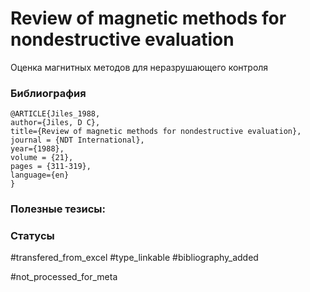 # Review of magnetic methods for nondestructive evaluation

Оценка магнитных методов для неразрушающего контроля

### Библиография
```
@ARTICLE{Jiles_1988,
author={Jiles, D C},
title={Review of magnetic methods for nondestructive evaluation},
journal = {NDT International},
year={1988},
volume = {21},
pages = {311-319},
language={en}
}
```

### Полезные тезисы:

### Статусы
#transfered_from_excel 
#type_linkable 
#bibliography_added

#not_processed_for_meta
